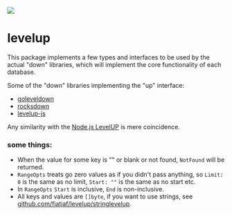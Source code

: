 [![](https://godoc.org/github.com/fiatjaf/levelup?status.svg)](http://godoc.org/github.com/fiatjaf/levelup)

# levelup

This package implements a few types and interfaces to be used by the actual "down" libraries, which will implement the core functionality of each database.

Some of the "down" libraries implementing the "up" interface:

  * [goleveldown](https://github.com/fiatjaf/goleveldown)
  * [rocksdown](https://github.com/fiatjaf/rocksdown)
  * [levelup-js](https://github.com/fiatjaf/levelup-js)

Any similarity with the [Node.js LevelUP](https://github.com/Level/levelup) is mere coincidence.

### some things:

  * When the value for some key is "" or blank or not found, `NotFound` will be returned.
  * `RangeOpts` treats go zero values as if you didn't pass anything, so `Limit: 0` is the same as no limit, `Start: ""` is the same as no start etc.
  * In `RangeOpts` `Start` is inclusive, `End` is non-inclusive.
  * All keys and values are `[]byte`, if you want to use strings, see [github.com/fiatjaf/levelup/stringlevelup](https://github.com/fiatjaf/levelup/tree/master/stringlevelup).
